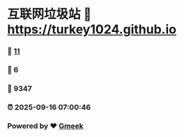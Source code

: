 # 互联网垃圾站 :link: https://turkey1024.github.io 
### :page_facing_up: [11](https://turkey1024.github.io/tag.html) 
### :speech_balloon: 6 
### :hibiscus: 9347 
### :alarm_clock: 2025-09-16 07:00:46 
### Powered by :heart: [Gmeek](https://github.com/Meekdai/Gmeek)
